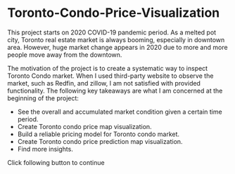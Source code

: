 # Toronto-Condo-Price-Visualization
This project starts on 2020 COVID-19 pandemic period. As a melted pot city, Toronto real estate market is always booming, especially in downtown area. However, huge market change appears in 2020 due to more and more people move away from the downtown.

The motivation of the project is to create a systematic way to inspect Toronto Condo market. When I used third-party website to observe the market, such as Redfin, and zillow, I am not satisfied with provided functionality. The following key takeaways are what I am concerned at the beginning of the project:

* See the overall and accumulated market condition given a certain time period.
* Create Toronto condo price map visualization.
* Build a reliable pricing model for Toronto condo market.
* Create Toronto condo price prediction map visualization.
* Find more insights.

Click following button to continue

